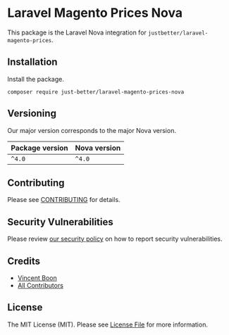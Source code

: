# Laravel Magento Prices Nova

This package is the Laravel Nova integration for `justbetter/laravel-magento-prices`.

## Installation

Install the package.

```shell
composer require just-better/laravel-magento-prices-nova
```

## Versioning

Our major version corresponds to the major Nova version.

| Package version | Nova version |
|-----------------|--------------|
| `^4.0`          | `^4.0`       |


## Contributing

Please see [CONTRIBUTING](.github/CONTRIBUTING.md) for details.

## Security Vulnerabilities

Please review [our security policy](../../security/policy) on how to report security vulnerabilities.

## Credits

- [Vincent Boon](https://github.com/VincentBean)
- [All Contributors](../../contributors)

## License

The MIT License (MIT). Please see [License File](LICENSE) for more information.
